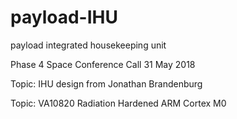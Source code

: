 # payload-IHU
payload integrated housekeeping unit

Phase 4 Space
Conference Call 31 May 2018 

Topic: IHU design from Jonathan Brandenburg

Topic: VA10820 Radiation Hardened ARM Cortex M0
